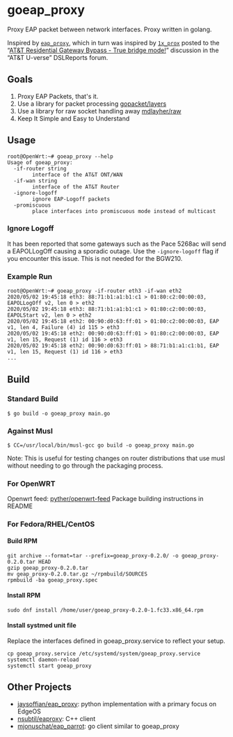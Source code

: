 # goeap_proxy

Proxy EAP packet between network interfaces. Proxy written in golang.

Inspired by [`eap_proxy`](https://github.com/jaysoffian/eap_proxy/), which in turn was inspired by [`1x_prox`](http://www.dslreports.com/forum/r30693618-) posted to the “[AT&T Residential Gateway Bypass - True bridge mode!](https://www.dslreports.com/forum/r29903721-AT-T-Residential-Gateway-Bypass-True-bridge-mode)” discussion in the “AT&T U-verse” DSLReports forum.


## Goals
1. Proxy EAP Packets, that's it.
2. Use a library for packet processing [gopacket/layers](https://github.com/google/gopacket/tree/master/layers)
3. Use a library for raw socket handling away [mdlayher/raw](https://github.com/mdlayher/raw/)
4. Keep It Simple and Easy to Understand

## Usage
```
root@OpenWrt:~# goeap_proxy --help
Usage of goeap_proxy:
  -if-router string
    	interface of the AT&T ONT/WAN
  -if-wan string
    	interface of the AT&T Router
  -ignore-logoff
        ignore EAP-Logoff packets
  -promiscuous
    	place interfaces into promiscuous mode instead of multicast
```

### Ignore Logoff
It has been reported that some gateways such as the Pace 5268ac will send a EAPOLLogOff causing a sporadic outage. Use the `-ignore-logoff` flag if you encounter this issue. This is not needed for the BGW210. 

### Example Run
```
root@OpenWrt:~# goeap_proxy -if-router eth3 -if-wan eth2
2020/05/02 19:45:18 eth3: 88:71:b1:a1:b1:c1 > 01:80:c2:00:00:03, EAPOLLogOff v2, len 0 > eth2
2020/05/02 19:45:18 eth3: 88:71:b1:a1:b1:c1 > 01:80:c2:00:00:03, EAPOLStart v2, len 0 > eth2
2020/05/02 19:45:18 eth2: 00:90:d0:63:ff:01 > 01:80:c2:00:00:03, EAP v1, len 4, Failure (4) id 115 > eth3
2020/05/02 19:45:18 eth2: 00:90:d0:63:ff:01 > 01:80:c2:00:00:03, EAP v1, len 15, Request (1) id 116 > eth3
2020/05/02 19:45:18 eth2: 00:90:d0:63:ff:01 > 88:71:b1:a1:c1:b1, EAP v1, len 15, Request (1) id 116 > eth3
...
```

## Build
### Standard Build
```
$ go build -o goeap_proxy main.go
```

### Against Musl
```
$ CC=/usr/local/bin/musl-gcc go build -o goeap_proxy main.go
```
Note: This is useful for testing changes on router distributions that use musl without needing to go through the packaging process.

### For OpenWRT
Openwrt feed: [pyther/openwrt-feed](https://github.com/pyther/openwrt-feed)
Package building instructions in README

### For Fedora/RHEL/CentOS
#### Build RPM
```
git archive --format=tar --prefix=goeap_proxy-0.2.0/ -o goeap_proxy-0.2.0.tar HEAD
gzip goeap_proxy-0.2.0.tar
mv geap_proxy-0.2.0.tar.gz ~/rpmbuild/SOURCES
rpmbuild -ba goeap_proxy.spec
```

#### Install RPM
```
sudo dnf install /home/user/goeap_proxy-0.2.0-1.fc33.x86_64.rpm
```

#### Install systmed unit file
Replace the interfaces defined in goeap_proxy.service to reflect your setup.
```
cp goeap_proxy.service /etc/systemd/system/goeap_proxy.service
systemctl daemon-reload
systemctl start goeap_proxy
```

## Other Projects
- [jaysoffian/eap_proxy](https://github.com/jaysoffian/eap_proxy): python implementation with a primary focus on EdgeOS
- [nsubtil/eaproxy](https://github.com/nsubtil/eaproxy): C++ client
- [mjonuschat/eap_parrot](https://github.com/mjonuschat/eap_parrot): go client similar to goeap_proxy
